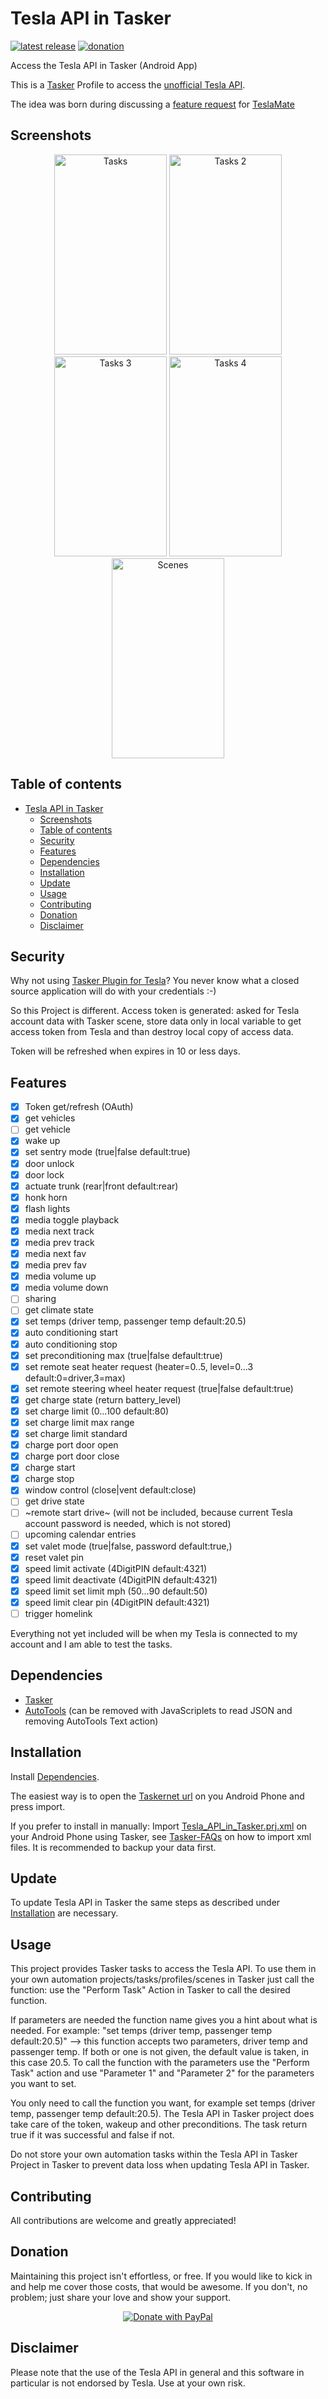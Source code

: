 # Tesla API in Tasker

[![latest release](https://img.shields.io/github/v/release/JakobLichterfeld/Tesla_API_in_Tasker)](https://github.com/JakobLichterfeld/Tesla_API_in_Tasker/releases/latest)
[![donation](https://img.shields.io/badge/Donate-PayPal-informational.svg?logo=paypal)](https://www.paypal.com/cgi-bin/webscr?cmd=_s-xclick&hosted_button_id=4GWXFMNWKC7UL&source=url)

Access the Tesla API in Tasker (Android App)

This is a [Tasker](https://play.google.com/store/apps/details?id=net.dinglisch.android.taskerm) Profile to access the [unofficial Tesla API](https://tesla-api.timdorr.com/).

The idea was born during discussing a [feature request](https://github.com/adriankumpf/teslamate/issues/156) for [TeslaMate](https://github.com/adriankumpf/teslamate)

## Screenshots

<p align="center">
  <img src="screenshots/tasks.png" alt="Tasks" title="Tasks" width="180" height="320" />
  <img src="screenshots/tasks_2.png" alt="Tasks 2" title="Tasks 2" width="180" height="320" />
  <img src="screenshots/tasks_3.png" alt="Tasks 3" title="Tasks 3" width="180" height="320" />
    <img src="screenshots/tasks_4.png" alt="Tasks 4" title="Tasks 3" width="180" height="320" />
  <img src="screenshots/scenes.png" alt="Scenes" title="Scenes" width="180" height="320" />
</p>

## Table of contents

- [Tesla API in Tasker](#tesla-api-in-tasker)
  - [Screenshots](#screenshots)
  - [Table of contents](#table-of-contents)
  - [Security](#security)
  - [Features](#features)
  - [Dependencies](#dependencies)
  - [Installation](#installation)
  - [Update](#update)
  - [Usage](#usage)
  - [Contributing](#contributing)
  - [Donation](#donation)
  - [Disclaimer](#disclaimer)

## Security

Why not using [Tasker Plugin for Tesla](https://play.google.com/store/apps/details?id=com.crazydog.teslatasker)? You never know what a closed source application will do with your credentials :-)

So this Project is different.
Access token is generated: asked for Tesla account data with Tasker scene, store data only in local variable to get access token from Tesla and than destroy local copy of access data.

Token will be refreshed when expires in 10 or less days.

## Features

- [x] Token get/refresh (OAuth)
- [x] get vehicles
- [ ] get vehicle
- [x] wake up
- [x] set sentry mode (true|false default:true)
- [x] door unlock
- [x] door lock
- [x] actuate trunk (rear|front default:rear)
- [x] honk horn
- [x] flash lights
- [x] media toggle playback
- [x] media next track
- [x] media prev track
- [x] media next fav
- [x] media prev fav
- [x] media volume up
- [x] media volume down
- [ ] sharing
- [ ] get climate state
- [x] set temps (driver temp, passenger temp default:20.5)
- [x] auto conditioning start
- [x] auto conditioning stop
- [x] set preconditioning max (true|false default:true)
- [x] set remote seat heater request (heater=0..5,  level=0...3 default:0=driver,3=max)
- [x] set remote steering wheel heater request (true|false default:true)
- [x] get charge state (return battery_level)
- [x] set charge limit (0...100 default:80)
- [x] set charge limit max range
- [x] set charge limit standard
- [x] charge port door open
- [x] charge port door close
- [x] charge start
- [x] charge stop
- [x] window control (close|vent default:close)
- [ ] get drive state
- [ ] ~remote start drive~ (will not be included, because current Tesla account password is needed, which is not stored)
- [ ] upcoming calendar entries
- [x] set valet mode (true|false, password default:true,)
- [x] reset valet pin
- [x] speed limit activate (4DigitPIN default:4321)
- [x] speed limit deactivate (4DigitPIN default:4321)
- [x] speed limit set limit mph (50...90 default:50)
- [x] speed limit clear pin (4DigitPIN default:4321)
- [ ] trigger homelink

Everything not yet included will be when my Tesla is connected to my account and I am able to test the tasks.

## Dependencies

- [Tasker](https://play.google.com/store/apps/details?id=net.dinglisch.android.taskerm)
- [AutoTools](https://play.google.com/store/apps/details?id=com.joaomgcd.autotools) (can be removed with JavaScriplets to read JSON and removing AutoTools Text action)

## Installation

Install [Dependencies](#dependencies).

The easiest way is to open the [Taskernet url](https://taskernet.com/shares/?user=AS35m8mPVeymuldo3aQ2E0w%2Fp%2FdMHwTGvFh2n1G5x85hnLdHZqYoME1ldso6LRp%2Bcuv%2FWQNaht3AkEhes%2FTJwbA%3D&id=Project%3ATesla+API+in+Tasker) on you Android Phone and press import.

If you prefer to install in manually: Import [Tesla_API_in_Tasker.prj.xml](https://github.com/JakobLichterfeld/Tesla_API_in_Tasker/blob/master/Tesla_API_in_Tasker.prj.xml) on your Android Phone using Tasker, see [Tasker-FAQs](https://tasker.joaoapps.com/userguide/en/faqs/faq-how.html#q) on how to import xml files.
It is recommended to backup your data first.

## Update

To update Tesla API in Tasker the same steps as described under [Installation](#installation) are necessary.

## Usage

This project provides Tasker tasks to access the Tesla API. To use them in your own automation projects/tasks/profiles/scenes in Tasker just call the function: use the "Perform Task" Action in Tasker to call the desired function.

If parameters are needed the function name gives you a hint about what is needed. For example: "set temps (driver temp, passenger temp default:20.5)" --> this function accepts two parameters, driver temp and passenger temp. If both or one is not given, the default value is taken, in this case 20.5. To call the function with the parameters use the "Perform Task" action and use "Parameter 1" and "Parameter 2" for the parameters you want to set.

You only need to call the function you want, for example set temps (driver temp, passenger temp default:20.5). The Tesla API in Tasker project does take care of the token, wakeup and other preconditions. The task return true if it was successful and false if not.

Do not store your own automation tasks within the Tesla API in Tasker Project in Tasker to prevent data loss when updating Tesla API in Tasker.

## Contributing

All contributions are welcome and greatly appreciated!

## Donation

Maintaining this project isn't effortless, or free. If you would like to kick in and help me cover those costs, that would be awesome. If you don't, no problem; just share your love and show your support.

<p align="center">
  <a href="https://www.paypal.com/cgi-bin/webscr?cmd=_s-xclick&hosted_button_id=4GWXFMNWKC7UL&source=url">
    <img src="screenshots/paypal-donate-button.png" alt="Donate with PayPal" />
  </a>
</p>

## Disclaimer

Please note that the use of the Tesla API in general and this software in particular is not endorsed by Tesla. Use at your own risk.
